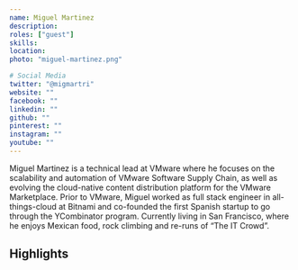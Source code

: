 ```yaml
---
name: Miguel Martinez
description:
roles: ["guest"]
skills:
location:
photo: "miguel-martinez.png"

# Social Media 
twitter: "@migmartri"
website: ""
facebook: ""
linkedin: ""
github: ""
pinterest: ""
instagram: ""
youtube: ""
---
```


Miguel Martinez is a technical lead at VMware where he focuses on the scalability and automation of 
VMware Software Supply Chain, as well as evolving the cloud-native content distribution platform for
the VMware Marketplace. Prior to VMware, Miguel worked as full stack engineer in all-things-cloud at
Bitnami and co-founded the first Spanish startup to go through the YCombinator program. Currently 
living in San Francisco, where he enjoys Mexican food, rock climbing and re-runs of “The IT Crowd”.


<!--more-->


## Highlights

